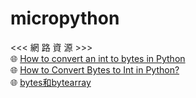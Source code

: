 # micropython
<<<   網 路 資 源   >>><br />
🌐 [How to convert an int to bytes in Python](https://www.adamsmith.haus/python/answers/how-to-convert-an-int-to-bytes-in-python)<br />
🌐 [How to Convert Bytes to Int in Python?](https://www.tutorialspoint.com/how-to-convert-bytes-to-int-in-python)<br />
🌐 [bytes和bytearray](https://blog.csdn.net/LittleHuang950620/article/details/81585294)<br />
